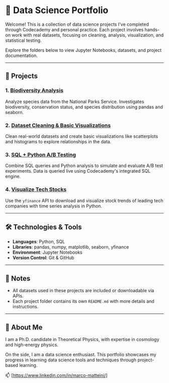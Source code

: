 # 🧠 Data Science Portfolio

Welcome! This is a collection of data science projects I've completed through Codecademy and personal practice. Each project involves hands-on work with real datasets, focusing on cleaning, analysis, visualization, and statistical testing.

Explore the folders below to view Jupyter Notebooks, datasets, and project documentation.

---

## 📁 Projects

### 1. [Biodiversity Analysis](codecademy-projects/biodiversity-analysis)
Analyze species data from the National Parks Service. Investigates biodiversity, conservation status, and species distribution using pandas and seaborn.

### 2. [Dataset Cleaning & Basic Visualizations](codecademy-projects/dataset-cleaning)
Clean real-world datasets and create basic visualizations like scatterplots and histograms to explore relationships in the data.

### 3. [SQL + Python A/B Testing](codecademy-projects/SQL-python-ABtest)
Combine SQL queries and Python analysis to simulate and evaluate A/B test experiments. Data is queried live using Codecademy's integrated SQL engine.

### 4. [Visualize Tech Stocks](codecademy-projects/visualize-tech-stocks)
Use the `yfinance` API to download and visualize stock trends of leading tech companies with time series analysis in Python.

---

## 🛠️ Technologies & Tools

- **Languages**: Python, SQL
- **Libraries**: pandas, numpy, matplotlib, seaborn, yfinance
- **Environment**: Jupyter Notebooks
- **Version Control**: Git & GitHub

---

## 📌 Notes

- All datasets used in these projects are included or downloadable via APIs.
- Each project folder contains its own `README.md` with more details and instructions.

---

## 👤 About Me

I am a Ph.D. candidate in Theoretical Physics, with expertise in cosmology and high-energy physics.

On the side, I am a data science enthusiast. This portfolio showcases my progress in learning data science tools and techniques through project-based learning.

📫 [https://www.linkedin.com/in/marco-matteini/]
